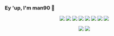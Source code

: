 ### Ey 'up, I'm man90 🥭
  
<p align="center">
  <a href="https://github.com/facebook/react"><img src="https://img.shields.io/badge/-React-black?style=for-the-badge&logo=react"></a>
  <a href="https://github.com/vuejs/vue"><img src="https://img.shields.io/badge/-Vue-black?style=for-the-badge&logo=vue-dot-js"></a>
  <a href="https://github.com/nodejs/node"><img src="https://img.shields.io/badge/-Node-black?style=for-the-badge&logo=node-dot-js"></a>
  <a href="https://github.com/golang/go"><img src="https://img.shields.io/badge/-Go-black?style=for-the-badge&logo=go"></a>
  <a href="https://github.com/postgres/postgres"><img src="https://img.shields.io/badge/-SQL-black?style=for-the-badge&logo=postgresql"></a>
  <a href="https://github.com/mongodb/mongo"><img src="https://img.shields.io/badge/-MongoDB-black?style=for-the-badge&logo=mongodb"></a>
  <a href="https://github.com/gentoo/gentoo"><img src="https://img.shields.io/badge/-Gentoo Linux-black?style=for-the-badge&logo=gentoo"></a>
  <a href="https://github.com/VSCodium/vscodium"><img src="https://img.shields.io/badge/-VSCodium-black?style=for-the-badge&logo=visual-studio-code"></a>
</p>

<p align="center">
  <a href="#"><img src="https://github-readme-stats.vercel.app/api?username=octoman90&show_icons=true&theme=radical"></a>
  <a href="#"><img src="https://github-readme-stats.vercel.app/api/top-langs/?username=octoman90&layout=compact&theme=radical&langs_count=8"></a>
</p>
